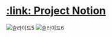 <h1><a href="https://gigantic-bag-3e7.notion.site/Vote24-1476ff878d3640789014d739cb83bc59">:link: Project Notion</a></h1>

![슬라이드5](https://user-images.githubusercontent.com/87457901/159168645-4e5623c3-bb88-4996-a781-fd385802fd0e.JPG)
![슬라이드6](https://user-images.githubusercontent.com/87457901/159168648-4a31584a-68e4-4563-8ffc-4d513648259f.JPG)
